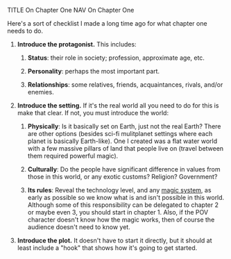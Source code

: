 TITLE On Chapter One
NAV On Chapter One

Here's a sort of checklist I made a long time ago for what chapter one needs to do.

1. **Introduce the protagonist.** This includes:

	1. **Status**: their role in society; profession, approximate age, etc.

	2. **Personality**: perhaps the most important part.

	3. **Relationships**: some relatives, friends, acquaintances, rivals, and/or enemies.

2. **Introduce the setting.** If it's the real world all you need to do for this is make that clear. If not, you must introduce the world:

	1. **Physically**: Is it basically set on Earth, just not the real Earth? There are other options (besides sci-fi mulitplanet settings where each planet is basically Earth-like). One I created was a flat water world with a few massive pillars of land that people live on (travel between them required powerful magic).

	2. **Culturally**: Do the people have significant difference in values from those in this world, or any exotic customs? Religion? Government?

	3. **Its rules**: Reveal the technology level, and any [magic system](magic_system), as early as possible so we know what is and isn't possible in this world. Although some of this responsibility can be delegated to chapter 2 or maybe even 3, you should start in chapter 1. Also, if the POV character doesn't know how the magic works, then of course the audience doesn't need to know yet.

3. **Introduce the plot.** It doesn't have to start it directly, but it should at least include a "hook" that shows how it's going to get started.
